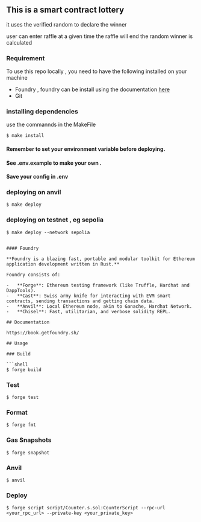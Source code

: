 ## This is a smart contract lottery
it uses the verified random to declare the winner 

user can enter raffle
at a given time the raffle will end 
the random winner is calculated

### Requirement 
To use this repo locally , you need to have the following installed on your machine
-  Foundry   , foundry can be install using the documentation  [here](https://book.getfoundry.sh/)
-  Git 

 

### installing dependencies
use the commannds in the MakeFile

```shell
$ make install
```
#### Remember to set your environment variable before deploying.
#### See .env.example to make your own .
#### Save your config in .env

### deploying on anvil 
```shell
$ make deploy
```

### deploying on testnet , eg sepolia
```shell
$ make deploy --network sepolia


#### Foundry

**Foundry is a blazing fast, portable and modular toolkit for Ethereum application development written in Rust.**

Foundry consists of:

-   **Forge**: Ethereum testing framework (like Truffle, Hardhat and DappTools).
-   **Cast**: Swiss army knife for interacting with EVM smart contracts, sending transactions and getting chain data.
-   **Anvil**: Local Ethereum node, akin to Ganache, Hardhat Network.
-   **Chisel**: Fast, utilitarian, and verbose solidity REPL.

## Documentation

https://book.getfoundry.sh/

## Usage

### Build

```shell
$ forge build
```

### Test

```shell
$ forge test
```

### Format

```shell
$ forge fmt
```

### Gas Snapshots

```shell
$ forge snapshot
```

### Anvil

```shell
$ anvil
```

### Deploy

```shell
$ forge script script/Counter.s.sol:CounterScript --rpc-url <your_rpc_url> --private-key <your_private_key>
```

